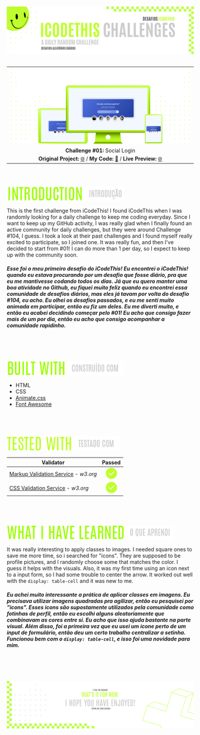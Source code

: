 
![A pretty README header](./assets/Readme-files/Readme-Header.png)
<br />
<br />

|                                                          |
| :------------------------------------------------------: |
| ![Challenge #1](./assets/Readme-files/Readme-Mockup.png) |
|             **Challenge #01:** Social Login              |
| **Original Project:** [🌐](https://www.uidesigndaily.com/posts/figma-call-to-action-card-footer-day-1461) / **My Code:** [📄](https://github.com/malunaridev/Challenges-iCodeThis/tree/master/1-social-login) / **Live Preview:** [🌐](https://challenges-ict-social-login.vercel.app/)

<br />
<br />

![Introduction](./assets/Readme-files/Readme-Introduction.png) ![Introdução](./assets/Readme-files/Readme-Introducao.png)

This is the first challenge from iCodeThis! I found iCodeThis when I was randomly looking for a daily challenge to keep me coding everyday. Since I want to keep up my GitHub activity, I was really glad when I finally found an active community for daily challenges, but they were around Challenge #104, I guess. I took a look at their past challenges and I found myself really excited to participate, so I joined one. It was really fun, and then I've decided to start from #01! I can do more than 1 per day, so I expect to keep up with the community soon.

##### Esse foi o meu primeiro desafio do iCodeThis! Eu encontrei o iCodeThis! quando eu estava procurando por um desafio que fosse diário, pra que eu me mantivesse codando todos os dias. Já que eu quero manter uma boa atividade no Github, eu fiquei muito feliz quando eu encontrei essa comunidade de desafios diários, mas eles já tavam por volta do desafio #104, eu acho. Eu olhei os desafios passados, e eu me senti muito animada em participar, então eu fiz um deles. Eu me diverti muito, e então eu acabei decidindo começar pelo #01! Eu acho que consigo fazer mais de um por dia, então eu acho que consigo acompanhar a comunidade rapidinho.

<br />
<br />
<br />

![Built with](./assets/Readme-files/Readme-Built-with.png) ![Construído com](./assets/Readme-files/Readme-Construido-com.png)

- HTML
- CSS
- [Animate.css](https://animate.style/)
- [Font Awesome](https://fontawesome.com/)

<br />
<br />
<br />

![Built with](./assets/Readme-files/Readme-Tested-with.png) ![Testado com](./assets/Readme-files/Readme-Testado-com.png)

| Validator                                                                        |                     Passed                     |
| -------------------------------------------------------------------------------- | :--------------------------------------------: |
| [Markup Validation Service](https://validator.w3.org/) - <em>w3.org</em>         | ![Done](./assets/Readme-files/Readme-Done.png) |
| [CSS Validation Service](https://jigsaw.w3.org/css-validator/) - <em>w3.org</em> | ![Done](./assets/Readme-files/Readme-Done.png) |

<br />
<br />
<br />

![What I have learned](./assets/Readme-files/Readme-What-I-have-learned.png) ![O que aprendi](./assets/Readme-files/Readme-O-que-aprendi.png)

It was really interesting to apply classes to images. I needed square ones to save me more time, so i searched for "icons". They are supposed to be profile pictures, and I randomly choose some that matches the color. I guess it helps with the visuals.
Also, it was my first time using an icon next to a input form, so I had some trouble to center the arrow. It worked out well with the <code>display: table-cell</code> and it was new to me.

##### Eu achei muito interessante a prática de aplicar classes em imagens. Eu precisava utilizar imagens quadradas pra agilizar, então eu pesquisei por "icons". Esses icons são supostamente utilizados pela comunidade como fotinhas de perfil, então eu escolhi alguns aleatoriamente que combinavam as cores entre si. Eu acho que isso ajuda bastante na parte visual. Além disso, foi a primeira vez que eu usei um ícone perto de um input de formulário, então deu um certo trabalho centralizar a setinha. Funcionou bem com o <code>display: table-cell</code>, e isso foi uma novidade para mim.

<br />
<br />
<br />

![A pretty README footer](./assets/Readme-files/Readme-Footer.png)

